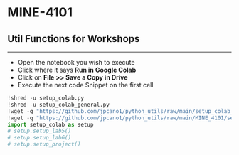 # MINE-4101
## Util Functions for Workshops
***
- Open the notebook you wish to execute
- Click where it says **Run in Google Colab**
- Click on **File >> Save a Copy in Drive**
- Execute the next code Snippet on the first cell

```python
!shred -u setup_colab.py
!shred -u setup_colab_general.py
!wget -q "https://github.com/jpcano1/python_utils/raw/main/setup_colab_general.py" -O setup_colab_general.py
!wget -q "https://github.com/jpcano1/python_utils/raw/main/MINE_4101/setup_colab.py" -O setup_colab.py
import setup_colab as setup
# setup.setup_lab5()
# setup.setup_lab6()
# setup.setup_project()
```